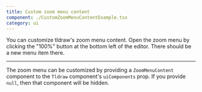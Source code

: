 ```yaml
---
title: Custom zoom menu content
component: ./CustomZoomMenuContentExample.tsx
category: ui
---
```


You can customize tldraw's zoom menu content. Open the zoom menu by clicking the "100%" button at the bottom left of the editor. There should be a new menu item there.

---

The zoom menu can be customized by providing a `ZoomMenuContent` component to the `Tldraw` component's `uiComponents` prop. If you provide `null`, then that component will be hidden.
